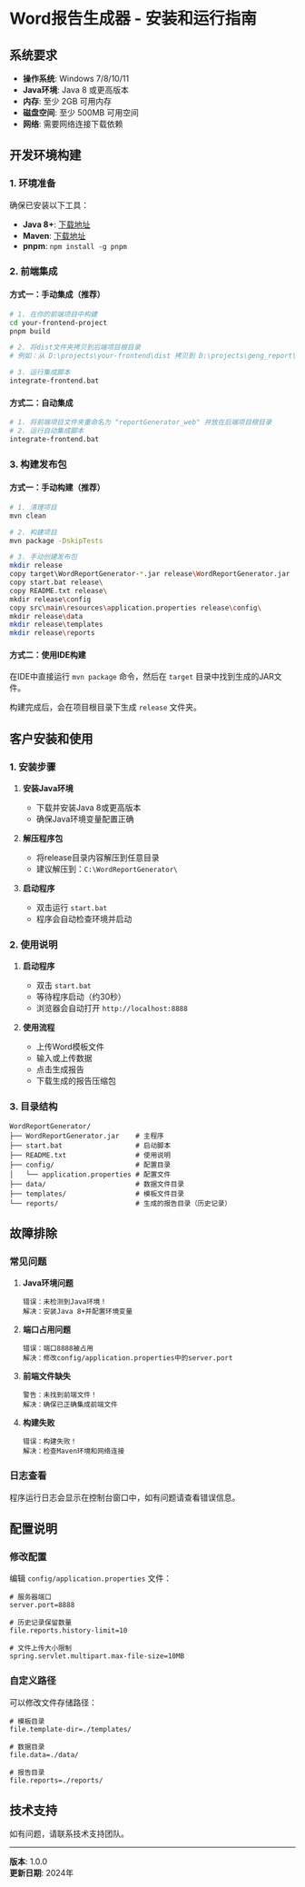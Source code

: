 # Word报告生成器 - 安装和运行指南

## 系统要求

- **操作系统**: Windows 7/8/10/11
- **Java环境**: Java 8 或更高版本
- **内存**: 至少 2GB 可用内存
- **磁盘空间**: 至少 500MB 可用空间
- **网络**: 需要网络连接下载依赖

## 开发环境构建

### 1. 环境准备

确保已安装以下工具：
- **Java 8+**: [下载地址](https://www.oracle.com/java/technologies/downloads/)
- **Maven**: [下载地址](https://maven.apache.org/download.cgi)
- **pnpm**: `npm install -g pnpm`

### 2. 前端集成

#### 方式一：手动集成（推荐）

```bash
# 1. 在你的前端项目中构建
cd your-frontend-project
pnpm build

# 2. 将dist文件夹拷贝到后端项目根目录
# 例如：从 D:\projects\your-frontend\dist 拷贝到 D:\projects\geng_report\reportGenerator_svc\dist

# 3. 运行集成脚本
integrate-frontend.bat
```

#### 方式二：自动集成

```bash
# 1. 将前端项目文件夹重命名为 "reportGenerator_web" 并放在后端项目根目录
# 2. 运行自动集成脚本
integrate-frontend.bat
```

### 3. 构建发布包

#### 方式一：手动构建（推荐）

```bash
# 1. 清理项目
mvn clean

# 2. 构建项目
mvn package -DskipTests

# 3. 手动创建发布包
mkdir release
copy target\WordReportGenerator-*.jar release\WordReportGenerator.jar
copy start.bat release\
copy README.txt release\
mkdir release\config
copy src\main\resources\application.properties release\config\
mkdir release\data
mkdir release\templates
mkdir release\reports
```

#### 方式二：使用IDE构建

在IDE中直接运行 `mvn package` 命令，然后在 `target` 目录中找到生成的JAR文件。

构建完成后，会在项目根目录下生成 `release` 文件夹。

## 客户安装和使用

### 1. 安装步骤

1. **安装Java环境**
   - 下载并安装Java 8或更高版本
   - 确保Java环境变量配置正确

2. **解压程序包**
   - 将release目录内容解压到任意目录
   - 建议解压到：`C:\WordReportGenerator\`

3. **启动程序**
   - 双击运行 `start.bat`
   - 程序会自动检查环境并启动

### 2. 使用说明

1. **启动程序**
   - 双击 `start.bat`
   - 等待程序启动（约30秒）
   - 浏览器会自动打开 `http://localhost:8888`

2. **使用流程**
   - 上传Word模板文件
   - 输入或上传数据
   - 点击生成报告
   - 下载生成的报告压缩包

### 3. 目录结构

```
WordReportGenerator/
├── WordReportGenerator.jar    # 主程序
├── start.bat                  # 启动脚本
├── README.txt                 # 使用说明
├── config/                    # 配置目录
│   └── application.properties # 配置文件
├── data/                      # 数据文件目录
├── templates/                 # 模板文件目录
└── reports/                   # 生成的报告目录（历史记录）
```

## 故障排除

### 常见问题

1. **Java环境问题**
   ```
   错误：未检测到Java环境！
   解决：安装Java 8+并配置环境变量
   ```

2. **端口占用问题**
   ```
   错误：端口8888被占用
   解决：修改config/application.properties中的server.port
   ```

3. **前端文件缺失**
   ```
   警告：未找到前端文件！
   解决：确保已正确集成前端文件
   ```

4. **构建失败**
   ```
   错误：构建失败！
   解决：检查Maven环境和网络连接
   ```

### 日志查看

程序运行日志会显示在控制台窗口中，如有问题请查看错误信息。

## 配置说明

### 修改配置

编辑 `config/application.properties` 文件：

```properties
# 服务器端口
server.port=8888

# 历史记录保留数量
file.reports.history-limit=10

# 文件上传大小限制
spring.servlet.multipart.max-file-size=10MB
```

### 自定义路径

可以修改文件存储路径：

```properties
# 模板目录
file.template-dir=./templates/

# 数据目录
file.data=./data/

# 报告目录
file.reports=./reports/
```

## 技术支持

如有问题，请联系技术支持团队。

---

**版本**: 1.0.0  
**更新日期**: 2024年
